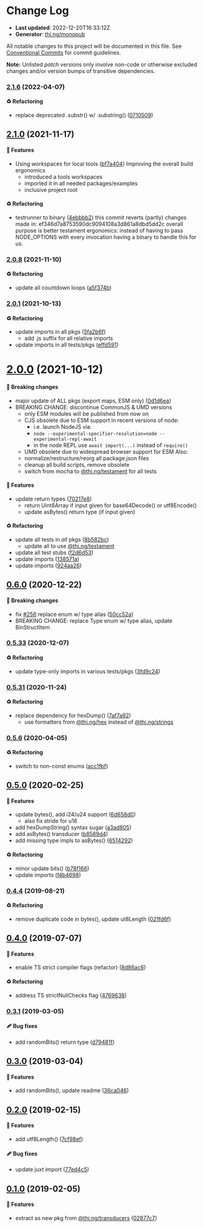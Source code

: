 # Change Log

- **Last updated**: 2022-12-20T16:33:12Z
- **Generator**: [thi.ng/monopub](https://thi.ng/monopub)

All notable changes to this project will be documented in this file.
See [Conventional Commits](https://conventionalcommits.org/) for commit guidelines.

**Note:** Unlisted _patch_ versions only involve non-code or otherwise excluded changes
and/or version bumps of transitive dependencies.

### [2.1.6](https://github.com/thi-ng/umbrella/tree/@thi.ng/transducers-binary@2.1.6) (2022-04-07)

#### ♻️ Refactoring

- replace deprecated .substr() w/ .substring() ([0710509](https://github.com/thi-ng/umbrella/commit/0710509))

## [2.1.0](https://github.com/thi-ng/umbrella/tree/@thi.ng/transducers-binary@2.1.0) (2021-11-17)

#### 🚀 Features

- Using workspaces for local tools ([bf7a404](https://github.com/thi-ng/umbrella/commit/bf7a404))
  Improving the overall build ergonomics
  - introduced a tools workspaces
  - imported it in all needed packages/examples
  - inclusive project root

#### ♻️ Refactoring

- testrunner to binary ([4ebbbb2](https://github.com/thi-ng/umbrella/commit/4ebbbb2))
  this commit reverts (partly) changes made in:
  ef346d7a8753590dc9094108a3d861a8dbd5dd2c
  overall purpose is better testament ergonomics:
  instead of having to pass NODE_OPTIONS with every invocation
  having a binary to handle this for us.

### [2.0.8](https://github.com/thi-ng/umbrella/tree/@thi.ng/transducers-binary@2.0.8) (2021-11-10)

#### ♻️ Refactoring

- update all countdown loops ([a5f374b](https://github.com/thi-ng/umbrella/commit/a5f374b))

### [2.0.1](https://github.com/thi-ng/umbrella/tree/@thi.ng/transducers-binary@2.0.1) (2021-10-13)

#### ♻️ Refactoring

- update imports in all pkgs ([5fa2b6f](https://github.com/thi-ng/umbrella/commit/5fa2b6f))
  - add .js suffix for all relative imports
- update imports in all tests/pkgs ([effd591](https://github.com/thi-ng/umbrella/commit/effd591))

# [2.0.0](https://github.com/thi-ng/umbrella/tree/@thi.ng/transducers-binary@2.0.0) (2021-10-12)

#### 🛑 Breaking changes

- major update of ALL pkgs (export maps, ESM only) ([0d1d6ea](https://github.com/thi-ng/umbrella/commit/0d1d6ea))
- BREAKING CHANGE: discontinue CommonJS & UMD versions
  - only ESM modules will be published from now on
  - CJS obsolete due to ESM support in recent versions of node:
    - i.e. launch NodeJS via:
    - `node --experimental-specifier-resolution=node --experimental-repl-await`
    - in the node REPL use `await import(...)` instead of `require()`
  - UMD obsolete due to widespread browser support for ESM
  Also:
  - normalize/restructure/reorg all package.json files
  - cleanup all build scripts, remove obsolete
  - switch from mocha to [@thi.ng/testament](https://github.com/thi-ng/umbrella/tree/main/packages/testament) for all tests

#### 🚀 Features

- update return types ([70217e8](https://github.com/thi-ng/umbrella/commit/70217e8))
  - return Uint8Array if input given for base64Decode() or utf8Encode()
  - update asBytes() return type (if input given)

#### ♻️ Refactoring

- update all tests in _all_ pkgs ([8b582bc](https://github.com/thi-ng/umbrella/commit/8b582bc))
  - update all to use [@thi.ng/testament](https://github.com/thi-ng/umbrella/tree/main/packages/testament)
- update all test stubs ([f2d6d53](https://github.com/thi-ng/umbrella/commit/f2d6d53))
- update imports ([138571a](https://github.com/thi-ng/umbrella/commit/138571a))
- update imports ([924aa26](https://github.com/thi-ng/umbrella/commit/924aa26))

## [0.6.0](https://github.com/thi-ng/umbrella/tree/@thi.ng/transducers-binary@0.6.0) (2020-12-22)

#### 🛑 Breaking changes

- fix [#256](https://github.com/thi-ng/umbrella/issues/256) replace enum w/ type alias ([50cc52a](https://github.com/thi-ng/umbrella/commit/50cc52a))
- BREAKING CHANGE: replace Type enum w/ type alias, update BinStructItem

### [0.5.33](https://github.com/thi-ng/umbrella/tree/@thi.ng/transducers-binary@0.5.33) (2020-12-07)

#### ♻️ Refactoring

- update type-only imports in various tests/pkgs ([3fd9c24](https://github.com/thi-ng/umbrella/commit/3fd9c24))

### [0.5.31](https://github.com/thi-ng/umbrella/tree/@thi.ng/transducers-binary@0.5.31) (2020-11-24)

#### ♻️ Refactoring

- replace dependency for hexDump() ([7af7a92](https://github.com/thi-ng/umbrella/commit/7af7a92))
  - use formatters from [@thi.ng/hex](https://github.com/thi-ng/umbrella/tree/main/packages/hex) instead of [@thi.ng/strings](https://github.com/thi-ng/umbrella/tree/main/packages/strings)

### [0.5.6](https://github.com/thi-ng/umbrella/tree/@thi.ng/transducers-binary@0.5.6) (2020-04-05)

#### ♻️ Refactoring

- switch to non-const enums ([acc1fbf](https://github.com/thi-ng/umbrella/commit/acc1fbf))

## [0.5.0](https://github.com/thi-ng/umbrella/tree/@thi.ng/transducers-binary@0.5.0) (2020-02-25)

#### 🚀 Features

- update bytes(), add i24/u24 support ([6d658d0](https://github.com/thi-ng/umbrella/commit/6d658d0))
  - also fix stride for u16
- add hexDumpString() syntax sugar ([a3ad805](https://github.com/thi-ng/umbrella/commit/a3ad805))
- add asBytes() transducer ([b8589d4](https://github.com/thi-ng/umbrella/commit/b8589d4))
- add missing type impls to asBytes() ([6514292](https://github.com/thi-ng/umbrella/commit/6514292))

#### ♻️ Refactoring

- minor update bits() ([b78f166](https://github.com/thi-ng/umbrella/commit/b78f166))
- update imports ([f4b4698](https://github.com/thi-ng/umbrella/commit/f4b4698))

### [0.4.4](https://github.com/thi-ng/umbrella/tree/@thi.ng/transducers-binary@0.4.4) (2019-08-21)

#### ♻️ Refactoring

- remove duplicate code in bytes(), update ut8Length ([021fd6f](https://github.com/thi-ng/umbrella/commit/021fd6f))

## [0.4.0](https://github.com/thi-ng/umbrella/tree/@thi.ng/transducers-binary@0.4.0) (2019-07-07)

#### 🚀 Features

- enable TS strict compiler flags (refactor) ([8d86ac6](https://github.com/thi-ng/umbrella/commit/8d86ac6))

#### ♻️ Refactoring

- address TS strictNullChecks flag ([4769638](https://github.com/thi-ng/umbrella/commit/4769638))

### [0.3.1](https://github.com/thi-ng/umbrella/tree/@thi.ng/transducers-binary@0.3.1) (2019-03-05)

#### 🩹 Bug fixes

- add randomBits() return type ([d79481f](https://github.com/thi-ng/umbrella/commit/d79481f))

## [0.3.0](https://github.com/thi-ng/umbrella/tree/@thi.ng/transducers-binary@0.3.0) (2019-03-04)

#### 🚀 Features

- add randomBits(), update readme ([36ca046](https://github.com/thi-ng/umbrella/commit/36ca046))

## [0.2.0](https://github.com/thi-ng/umbrella/tree/@thi.ng/transducers-binary@0.2.0) (2019-02-15)

#### 🚀 Features

- add utf8Length() ([7cf98ef](https://github.com/thi-ng/umbrella/commit/7cf98ef))

#### 🩹 Bug fixes

- update juxt import ([77ed4c5](https://github.com/thi-ng/umbrella/commit/77ed4c5))

## [0.1.0](https://github.com/thi-ng/umbrella/tree/@thi.ng/transducers-binary@0.1.0) (2019-02-05)

#### 🚀 Features

- extract as new pkg from [@thi.ng/transducers](https://github.com/thi-ng/umbrella/tree/main/packages/transducers) ([02877c7](https://github.com/thi-ng/umbrella/commit/02877c7))

